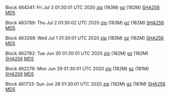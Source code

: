 Block 464341: Fri Jul  3 01:30:01 UTC 2020 [zip](https://files.01coin.io/mainnet/2020-07-03/bootstrap.dat.zip) (183M) [gz](https://files.01coin.io/mainnet/2020-07-03/bootstrap.dat.tar.gz) (182M) [SHA256](https://files.01coin.io/mainnet/2020-07-03/sha256.txt) [MD5](https://files.01coin.io/mainnet/2020-07-03/md5.txt)

Block 463789: Thu Jul  2 01:30:02 UTC 2020 [zip](https://files.01coin.io/mainnet/2020-07-02/bootstrap.dat.zip) (183M) [gz](https://files.01coin.io/mainnet/2020-07-02/bootstrap.dat.tar.gz) (182M) [SHA256](https://files.01coin.io/mainnet/2020-07-02/sha256.txt) [MD5](https://files.01coin.io/mainnet/2020-07-02/md5.txt)

Block 463268: Wed Jul  1 01:30:01 UTC 2020 [zip](https://files.01coin.io/mainnet/2020-07-01/bootstrap.dat.zip) (183M) [gz](https://files.01coin.io/mainnet/2020-07-01/bootstrap.dat.tar.gz) (182M) [SHA256](https://files.01coin.io/mainnet/2020-07-01/sha256.txt) [MD5](https://files.01coin.io/mainnet/2020-07-01/md5.txt)

Block 462782: Tue Jun 30 01:30:01 UTC 2020 [zip](https://files.01coin.io/mainnet/2020-06-30/bootstrap.dat.zip) (182M) [gz](https://files.01coin.io/mainnet/2020-06-30/bootstrap.dat.tar.gz) (182M) [SHA256](https://files.01coin.io/mainnet/2020-06-30/sha256.txt) [MD5](https://files.01coin.io/mainnet/2020-06-30/md5.txt)

Block 462276: Mon Jun 29 01:30:01 UTC 2020 [zip](https://files.01coin.io/mainnet/2020-06-29/bootstrap.dat.zip) (182M) [gz](https://files.01coin.io/mainnet/2020-06-29/bootstrap.dat.tar.gz) (181M) [SHA256](https://files.01coin.io/mainnet/2020-06-29/sha256.txt) [MD5](https://files.01coin.io/mainnet/2020-06-29/md5.txt)

Block 461733: Sun Jun 28 01:30:01 UTC 2020 [zip](https://files.01coin.io/mainnet/2020-06-28/bootstrap.dat.zip) (182M) [gz](https://files.01coin.io/mainnet/2020-06-28/bootstrap.dat.tar.gz) (181M) [SHA256](https://files.01coin.io/mainnet/2020-06-28/sha256.txt) [MD5](https://files.01coin.io/mainnet/2020-06-28/md5.txt)
